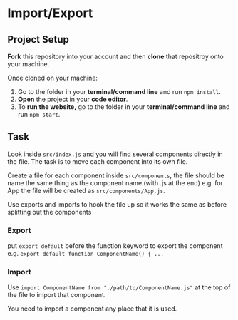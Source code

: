 # Import/Export

## Project Setup

**Fork** this repository into your account and then **clone** that repositroy onto your machine.

Once cloned on your machine:
1. Go to the folder in your **terminal/command line** and run `npm install`.
2. **Open** the project in your **code editor**.
3. To **run the website,** go to the folder in your **terminal/command line** and run `npm start`.

## Task

Look inside `src/index.js` and you will find several components directly in the file.  The task is to move each component into its own file.

Create a file for each component inside `src/components`, the file should be name the same thing as the component name (with .js at the end) e.g. for App the file will be created as  `src/components/App.js`.

Use exports and imports to hook the file up so it works the same as before splitting out the components

### Export

put `export default` before the function keyword to export the component e.g. `export default function ComponentName() { ...`

### Import

Use `import ComponentName from "./path/to/ComponentName.js"` at the top of the file to import that component.

You need to import a component any place that it is used.

